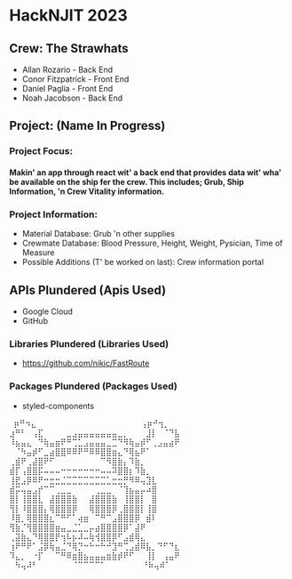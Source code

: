 # HackNJIT 2023

## Crew: The Strawhats

* Allan Rozario - Back End
* Conor Fitzpatrick - Front End
* Daniel Paglia - Front End
* Noah Jacobson - Back End

## Project: (Name In Progress)

### Project Focus:
#### Makin' an app through react wit' a back end that provides data wit' wha' be available on the ship fer the crew. This includes; Grub, Ship Information, 'n Crew Vitality information.

### Project Information:
* Material Database:
Grub 'n other supplies
* Crewmate Database:
Blood Pressure, Height, Weight, Pysician, Time of Measure
* Possible Additions (T' be worked on last):
Crew information portal

## APIs Plundered (Apis Used)
* Google Cloud
* GitHub

### Libraries Plundered (Libraries Used)
* https://github.com/nikic/FastRoute

### Packages Plundered (Packages Used)
* styled-components
 
‏‏‎ ‎ ⡶⠛⠲⣄⠀⠀⠀⠀⠀⠀⠀⠀⠀⠀⠀⠀⠀⠀⠀⠀⠀⠀   ⢠⡶⠚⢲⡀⠀
 ⣰⠛⠃⠀⢠⣏⠀⠀⠀⠀⣀⣠⣤⣤⣤⣤⣤⣤⣤⣀⡀⠀⠀⠀⣸⡇⠀⠈⠙⣧
 ⠸⣦⣤⣄⠀⠙⢷⣤⣶⠟⠛⢉⣁⣠⣤⣤⣤⣀⣉⠙⠻⢷⣤⡾⠋⢀⣠⣤⣴⠟
    ⠀⠈⠳⣤⡾⠋⣀⣴⣿⣿⠿⠿⠟⠛⠿⠿⣿⣿⣶⣄⠙⢿⣦⠟⠁⠀⠀⠀
      ⢀⣾⠟⢀⣼⣿⠟⠋⠀⠀⠀⠀⠀⠀⠀⠀⠉⠻⣿⣷⡄⠹⣷⡀⠀⠀⠀
     ⣾⡏⢠⣿⣿⡯⠤⠤⠤⠒⠒⠒⠒⠒⠒⠒⠤⠤⠽⣿⣿⡆⠹⣷⡀⠀⠀
    ⢸⣟⣠⡿⠿⠟⠒⣒⣒⣈⣉⣉⣉⣉⣉⣉⣉⣁⣒⣒⡛⠻⠿⢤⣹⣇⠀⠀
    ⣾⡭⢤⣤⣠⡞⠉⠉⢀⣀⣀⠀⠀⠀⠀⢀⣀⣀⠀⠈⢹⣦⣤⡤⠴⣿⠀⠀
    ⣿⡇⢸⣿⣿⣇⠀⣼⣿⣿⣿⣷⠀⠀⣼⣿⣿⣿⣷⠀⢸⣿⣿⡇⠀⣿⠀⠀
    ⢻⡇⠸⣿⣿⣿⡄⢿⣿⣿⣿⡿⠀⠀⢿⣿⣿⣿⡿⢀⣿⣿⣿⡇⢸⣿⠀⠀
    ⠸⣿⡀⢿⣿⣿⣿⣆⠉⠛⠋⠁⢴⣶⠀⠉⠛⠉⣠⣿⣿⣿⡿⠀⣾⠇⠀⠀
     ⢻⣷⡈⢻⣿⣿⣿⣿⣶⣤⣀⣈⣁⣀⡤⣴⣿⣿⣿⣿⡿⠁⣼⠟⠀⠀⠀
    ⢀⣽⣷⣄⠙⢿⣿⣿⡟⢲⠧⡦⠼⠤⢷⢺⣿⣿⡿⠋⣠⣾⢿⣄⠀⠀⠀
 ⢰⠟⠛⠟⠁⣨⡿⢷⣤⣈⠙⢿⡙⠒⠓⠒⠓⠚⣹⠛⢉⣠⣾⠿⣧⡀⠙⠋⠙⣆
 ⠹⣄⡀⠀⠐⡏⠀⠀⠉⠛⠿⣶⣿⣦⣤⣤⣤⣶⣷⡾⠟⠋⠀⠀⢸⡇⠀⢠⣤⠟
  ⠀⠳⢤⠼⠃⠀⠀⠀⠀⠀⠀⠈⠉⠉⠉⠉⠁⠀⠀⠀⠀⠀⠀  ⠘⠷⢤⠾⠁⠀
